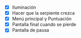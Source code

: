 - [X] Iluminación
- [X] Hacer que la serpiente crezca
- [X] Menú principal y Puntuación 
- [X] Pantalla final cuando se pierde
- [X] Pantalla de pausa
